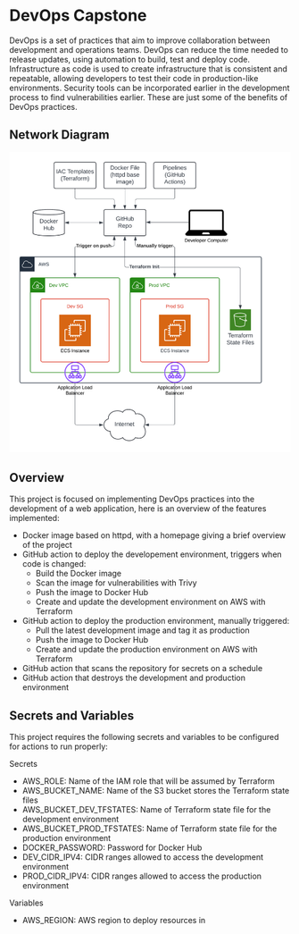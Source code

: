 # DevOps Capstone

DevOps is a set of practices that aim to improve collaboration between development and operations teams. DevOps can reduce the time needed to release updates, using automation to build, test and deploy code. Infrastructure as code is used to create infrastructure that is consistent and repeatable, allowing developers to test their code in production-like environments. Security tools can be incorporated earlier in the development process to find vulnerabilities earlier. These are just some of the benefits of DevOps practices.

## Network Diagram

![Network Diagram](https://github.com/BrandonArbour/DevOpsCapstone/blob/main/docs/images/Capstone%20Network%20Diagram.png)

## Overview

This project is focused on implementing DevOps practices into the development of a web application, here is an overview of the features implemented:

- Docker image based on httpd, with a homepage giving a brief overview of the project
- GitHub action to deploy the developement environment, triggers when code is changed:
  - Build the Docker image
  - Scan the image for vulnerabilities with Trivy
  - Push the image to Docker Hub
  - Create and update the development environment on AWS with Terraform
- GitHub action to deploy the production environment, manually triggered:
  - Pull the latest development image and tag it as production
  - Push the image to Docker Hub
  - Create and update the production environment on AWS with Terraform
- GitHub action that scans the repository for secrets on a schedule
- GitHub action that destroys the development and production environment

## Secrets and Variables

This project requires the following secrets and variables to be configured for actions to run properly:

Secrets
- AWS_ROLE: Name of the IAM role that will be assumed by Terraform
- AWS_BUCKET_NAME: Name of the S3 bucket stores the Terraform state files
- AWS_BUCKET_DEV_TFSTATES: Name of Terraform state file for the development environment
- AWS_BUCKET_PROD_TFSTATES: Name of Terraform state file for the production environment
- DOCKER_PASSWORD: Password for Docker Hub
- DEV_CIDR_IPV4: CIDR ranges allowed to access the development environment
- PROD_CIDR_IPV4: CIDR ranges allowed to access the production environment

Variables
- AWS_REGION: AWS region to deploy resources in